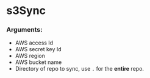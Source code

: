 # s3Sync
### Arguments:
- AWS access Id
- AWS secret key Id
- AWS region
- AWS bucket name
- Directory of repo to sync, use `.` for the **entire** repo.
